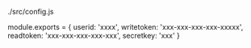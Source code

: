 ./src/config.js

module.exports = {
  userid: 'xxxx',
  writetoken: 'xxx-xxx-xxx-xxx-xxxxx',
  readtoken: 'xxx-xxx-xxx-xxx-xxx',
  secretkey: 'xxx'
}
